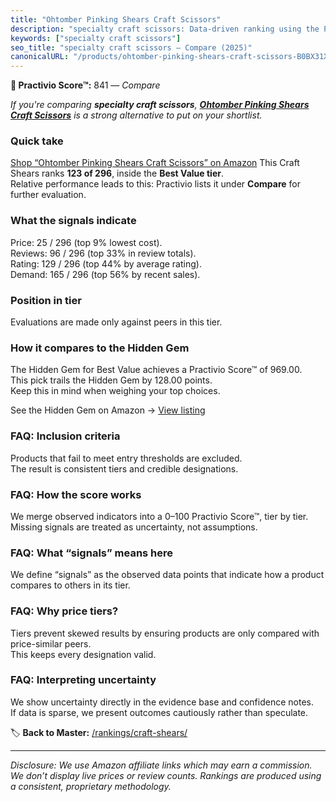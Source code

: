 ```yaml
---
title: "Ohtomber Pinking Shears Craft Scissors"
description: "specialty craft scissors: Data-driven ranking using the Practivio Score™. Positioned by quality, value, demand, findability, momentum."
keywords: ["specialty craft scissors"]
seo_title: "specialty craft scissors — Compare (2025)"
canonicalURL: "/products/ohtomber-pinking-shears-craft-scissors-B0BX31XHVQ/"
---
```


**🛒 Practivio Score™:** 841 — _Compare_


*If you're comparing **specialty craft scissors**, **[Ohtomber Pinking Shears Craft Scissors](https://www.amazon.com/dp/B0BX31XHVQ?tag=practivio-20)** is a strong alternative to put on your shortlist.*
### Quick take
[Shop “Ohtomber Pinking Shears Craft Scissors” on Amazon](https://www.amazon.com/dp/B0BX31XHVQ?tag=practivio-20)
This Craft Shears ranks **123 of 296**, inside the **Best Value tier**.  
Relative performance leads to this: Practivio lists it under **Compare** for further evaluation.

### What the signals indicate
Price: 25 / 296 (top 9% lowest cost).  
Reviews: 96 / 296 (top 33% in review totals).  
Rating: 129 / 296 (top 44% by average rating).  
Demand: 165 / 296 (top 56% by recent sales).

### Position in tier
Evaluations are made only against peers in this tier.

### How it compares to the Hidden Gem
The Hidden Gem for Best Value achieves a Practivio Score™ of 969.00.  
This pick trails the Hidden Gem by 128.00 points.  
Keep this in mind when weighing your top choices.  

See the Hidden Gem on Amazon → [View listing](https://www.amazon.com/dp/B07TT1SFYL?tag=practivio-20)

### FAQ: Inclusion criteria
Products that fail to meet entry thresholds are excluded.  
The result is consistent tiers and credible designations.

### FAQ: How the score works
We merge observed indicators into a 0–100 Practivio Score™, tier by tier.  
Missing signals are treated as uncertainty, not assumptions.

### FAQ: What “signals” means here
We define “signals” as the observed data points that indicate how a product compares to others in its tier.

### FAQ: Why price tiers?
Tiers prevent skewed results by ensuring products are only compared with price-similar peers.  
This keeps every designation valid.

### FAQ: Interpreting uncertainty
We show uncertainty directly in the evidence base and confidence notes.  
If data is sparse, we present outcomes cautiously rather than speculate.

<!-- Missing template for Compare/CompareWithinPriceClass -->


🏷️ **Back to Master:** [/rankings/craft-shears/](/rankings/craft-shears/)

---
_Disclosure: We use Amazon affiliate links which may earn a commission. We don’t display live prices or review counts. Rankings are produced using a consistent, proprietary methodology._
